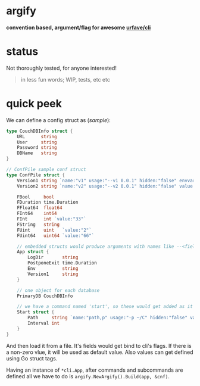 # argify
**convention based, argument/flag for awesome [urfave/cli](https://github.com/urfave/cli)**

# status

Not thoroughly tested, for anyone interested!
> in less fun words; WIP, tests, etc etc

# quick peek

We can define a config struct as (_sample_):

```go
type CouchDBInfo struct {
	URL      string
	User     string
	Password string
	DBName   string
}

// ConfPile sample conf struct
type ConfPile struct {
	Version1 string `name:"v1" usage:"--v1 0.0.1" hidden:"false" envvar:"V1" value:"0.0.1"`
	Version2 string `name:"v2" usage:"--v2 0.0.1" hidden:"false" value:"0.0.1"`

	FBool     bool
	FDuration time.Duration
	FFloat64  float64
	FInt64    int64
	FInt      int `value:"33"`
	FString   string
	FUint     uint   `value:"2"`
	FUint64   uint64 `value:"66"`

    // embedded structs would produce arguments with names like --<field name>-<embedded field name>
	App struct {
		LogDir       string
		PostponeExit time.Duration
		Env          string
		Version1     string
	}

	// one object for each database
	PrimaryDB CouchDBInfo

    // we have a command named 'start', so these would get added as it's arguments
	Start struct {
		Path     string `name:"path,p" usage:"-p ~/C" hidden:"false" value:"/tmp"`
		Interval int
	}
}
```

And then load it from a file. It's fields would get bind to cli's flags. If there is a non-zero vlue, it will be used as default value. Also values can get defined using Go struct tags.

Having an instance of `*cli.App`, after commands and subcommands are defined all we have to do is `argify.NewArgify().Build(app, &cnf)`.